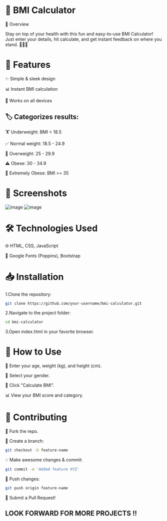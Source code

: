 # 🎉 BMI Calculator

📌 Overview

Stay on top of your health with this fun and easy-to-use BMI Calculator! Just enter your details, hit calculate, and get instant feedback on where you stand. 🏋️‍♂️💪

# 🚀 Features

✨ Simple & sleek design

📊 Instant BMI calculation

📱 Works on all devices

## 🏷️ Categorizes results:

🏋️ Underweight: BMI < 18.5

✅ Normal weight: 18.5 - 24.9

🍔 Overweight: 25 - 29.9

⚠️ Obese: 30 - 34.9

🚨 Extremely Obese: BMI >= 35

# 📸 Screenshots
![image](https://github.com/user-attachments/assets/bc456adf-7020-43f1-8057-3dff8ec79c0b)
![image](https://github.com/user-attachments/assets/b80f0d0c-af89-4707-a341-de04da8ca5c7)


# 🛠 Technologies Used

🌐 HTML, CSS, JavaScript

🎨 Google Fonts (Poppins), Bootstrap

# 📥 Installation

1.Clone the repository:
```sh
git clone https://github.com/your-username/bmi-calculator.git
```

2.Navigate to the project folder:
```sh
cd bmi-calculator
```
3.Open index.html in your favorite browser.

# 🎯 How to Use

📝 Enter your age, weight (kg), and height (cm).

🚻 Select your gender.

🎯 Click "Calculate BMI".

📊 View your BMI score and category.

# 🤝 Contributing

🍴 Fork the repo.

🌱 Create a branch:
```sh
git checkout -b feature-name
```
💡 Make awesome changes & commit: 
```sh
git commit -m 'Added feature XYZ'
```
🚀 Push changes: 
```sh
git push origin feature-name
```
🎉 Submit a Pull Request!

## LOOK FORWARD FOR MORE PROJECTS !!
